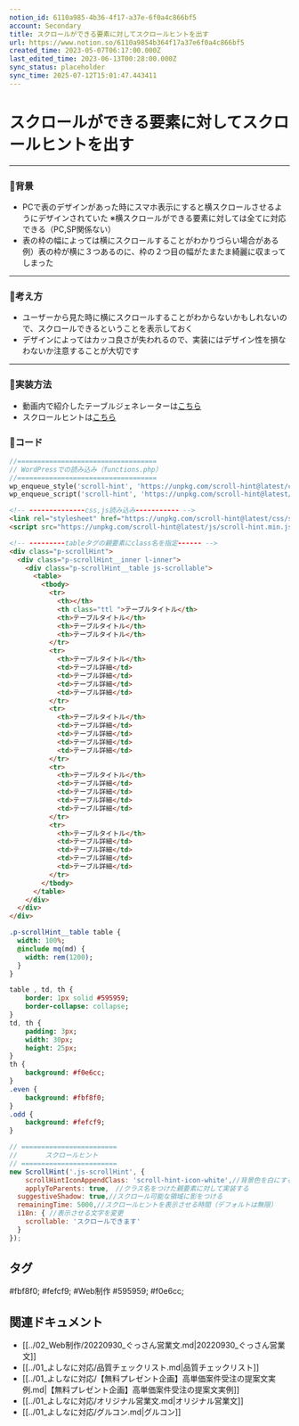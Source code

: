 ```yaml
---
notion_id: 6110a985-4b36-4f17-a37e-6f0a4c866bf5
account: Secondary
title: スクロールができる要素に対してスクロールヒントを出す
url: https://www.notion.so/6110a9854b364f17a37e6f0a4c866bf5
created_time: 2023-05-07T06:17:00.000Z
last_edited_time: 2023-06-13T00:28:00.000Z
sync_status: placeholder
sync_time: 2025-07-12T15:01:47.443411
---
```

# スクロールができる要素に対してスクロールヒントを出す

---
### 🔹背景
- PCで表のデザインがあった時にスマホ表示にすると横スクロールさせるようにデザインされていた
※横スクロールができる要素に対しては全てに対応できる（PC,SP関係ない）
- 表の枠の幅によっては横にスクロールすることがわかりづらい場合がある
例）表の枠が横に３つあるのに、枠の２つ目の幅がたまたま綺麗に収まってしまった
---
### 🔹考え方
- ユーザーから見た時に横にスクロールすることがわからないかもしれないので、スクロールできるということを表示しておく
- デザインによってはカッコ良さが失われるので、実装にはデザイン性を損なわないか注意することが大切です
---
### 🔹実装方法
- 動画内で紹介したテーブルジェネレーターは[こちら](https://tabletag.net/ja/)
- スクロールヒントは[こちら](https://appleple.github.io/scroll-hint/)
### 🔹コード
```php
//===================================
// WordPressでの読み込み（functions.php）
//===================================
wp_enqueue_style('scroll-hint', 'https://unpkg.com/scroll-hint@latest/css/scroll-hint.css', array(), '1.0.1', 'all');
wp_enqueue_script('scroll-hint', 'https://unpkg.com/scroll-hint@latest/js/scroll-hint.min.js', "", "1.0.1");
```
```html
<!-- --------------css,js読み込み----------- -->
<link rel="stylesheet" href="https://unpkg.com/scroll-hint@latest/css/scroll-hint.css">
<script src="https://unpkg.com/scroll-hint@latest/js/scroll-hint.min.js"></script>

<!-- ---------tableタグの親要素にclass名を指定------ -->
<div class="p-scrollHint">
  <div class="p-scrollHint__inner l-inner">
    <div class="p-scrollHint__table js-scrollable">
      <table>
        <tbody>
          <tr>
            <th></th>
            <th class="ttl ">テーブルタイトル</th>
            <th>テーブルタイトル</th>
            <th>テーブルタイトル</th>
            <th>テーブルタイトル</th>
          </tr>
          <tr>
            <th>テーブルタイトル</th>
            <td>テーブル詳細</td>
            <td>テーブル詳細</td>
            <td>テーブル詳細</td>
            <td>テーブル詳細</td>
          </tr>
          <tr>
            <th>テーブルタイトル</th>
            <td>テーブル詳細</td>
            <td>テーブル詳細</td>
            <td>テーブル詳細</td>
            <td>テーブル詳細</td>
          </tr>
          <tr>
            <th>テーブルタイトル</th>
            <td>テーブル詳細</td>
            <td>テーブル詳細</td>
            <td>テーブル詳細</td>
            <td>テーブル詳細</td>
          </tr>
          <tr>
            <th>テーブルタイトル</th>
            <td>テーブル詳細</td>
            <td>テーブル詳細</td>
            <td>テーブル詳細</td>
            <td>テーブル詳細</td>
          </tr>
        </tbody>
      </table>
    </div>
  </div>
</div>
```
```sass
.p-scrollHint__table table {
  width: 100%;
  @include mq(md) {
    width: rem(1200);
  }
}

table , td, th {
	border: 1px solid #595959;
	border-collapse: collapse;
}
td, th {
	padding: 3px;
	width: 30px;
	height: 25px;
}
th {
	background: #f0e6cc;
}
.even {
	background: #fbf8f0;
}
.odd {
	background: #fefcf9;
}
```
```javascript
// ========================
//       スクロールヒント
// ========================
new ScrollHint('.js-scrollHint', {
	scrollHintIconAppendClass: 'scroll-hint-icon-white',//背景色を白にする
	applyToParents: true,　//クラス名をつけた親要素に対して実装する
  suggestiveShadow: true,//スクロール可能な領域に影をつける
  remainingTime: 5000,//スクロールヒントを表示させる時間（デフォルトは無限）
  i18n: { //表示させる文字を変更
    scrollable: 'スクロールできます'
  }
});
```

## タグ

#fbf8f0; #fefcf9; #Web制作 #595959; #f0e6cc; 

## 関連ドキュメント

- [[../02_Web制作/20220930_ぐっさん営業文.md|20220930_ぐっさん営業文]]
- [[../01_よしなに対応/品質チェックリスト.md|品質チェックリスト]]
- [[../01_よしなに対応/【無料プレゼント企画】高単価案件受注の提案文実例.md|【無料プレゼント企画】高単価案件受注の提案文実例]]
- [[../01_よしなに対応/オリジナル営業文.md|オリジナル営業文]]
- [[../01_よしなに対応/グルコン.md|グルコン]]
